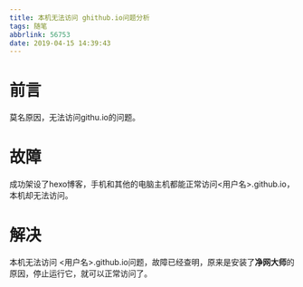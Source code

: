 ```yaml
---
title: 本机无法访问 ghithub.io问题分析
tags: 随笔
abbrlink: 56753
date: 2019-04-15 14:39:43
---
```

# 前言

莫名原因，无法访问githu.io的问题。

<!---more--->

# 故障

成功架设了hexo博客，手机和其他的电脑主机都能正常访问<用户名>.github.io，本机却无法访问。

# 解决

本机无法访问 <用户名>.github.io问题，故障已经查明，原来是安装了**净网大师**的原因，停止运行它，就可以正常访问了。